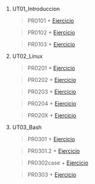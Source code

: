 1. UT01_Introduccion
    > PR0101 +
    [Ejercicio](./UT01_Introduccion/PR0101/PR0101_introvagrant.md)
    
    > PR0102 + 
    > [Ejercicio](./UT01_Introduccion/PR0102/PR0103_RedesVagrant.md)
    
    > PR0103 + 
    [Ejercicio](./UT01_Introduccion/PR0103/PR0103_RedesVagrant.md)
    > 
2. UT02_Linux
    > PR0201 +
    [Ejercicio](./UT02_Linux/PR0201/PR0201_Usuarios_permisos.md)
   
    > PR0202 +
    [Ejercicio](./UT02_Linux/PR0202/PR0202.md)

    > PR0203 +
    [Ejercicio](./UT02_Linux/PR0203/PR0203.md)

    > PR0204 +
    [Ejercicio](./UT02_Linux/PR0204/PR0204.md)

    > PR020X +
    [Ejercicio](./UT02_Linux/PR020X/PR020X.md)

3. UT03_Bash
    > PR0301 +
    [Ejercicio](./UT03_Bash/PR0301/PR0301.md)
    
    > PR0301.2 +
    [Ejercicio](./UT03_Bash/PR0301.2//PR0301.2.md)
    
    > PR0302case +
    [Ejercicio](./UT03_Bash/PR0302case/PR0302case.md)

    > PR0303 +
    [Ejercicio](./UT03_Bash/PR0303/PR0303.md)